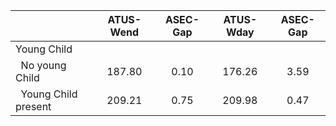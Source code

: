 
|                      |    ATUS-Wend |     ASEC-Gap |    ATUS-Wday |     ASEC-Gap |
| -------------------- | :----------: | :----------: | :----------: | :----------: |
| Young Child          |              |              |              |              |
| &nbsp;&nbsp;No young Child |       187.80 |         0.10 |       176.26 |         3.59 |
| &nbsp;&nbsp;Young Child present |       209.21 |         0.75 |       209.98 |         0.47 |

